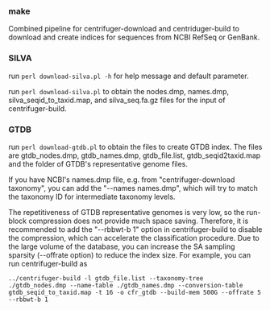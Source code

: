 ### make
Combined pipeline for centrifuger-download and centriduger-build to download and create indices for sequences from NCBI RefSeq or GenBank.

### SILVA
run `perl download-silva.pl -h` for help message and default parameter.

run `perl download-silva.pl` to obtain the nodes.dmp, names.dmp, silva_seqid_to_taxid.map, and silva_seq.fa.gz files for the input of centrifuger-build.

### GTDB
run `perl download-gtdb.pl` to obtain the files to create GTDB index. The files are gtdb_nodes.dmp, gtdb_names.dmp, gtdb_file.list, gtdb_seqid2taxid.map and the folder of GTDB's representative genome files.

If you have NCBI's names.dmp file, e.g. from "centrifuger-download taxonomy", you can add the "--names names.dmp", which will try to match the taxonomy ID for intermediate taxonomy levels.

The repetitiveness of GTDB representative genomes is very low, so the run-block compression does not provide much space saving. Therefore, it is recommended to add the "--rbbwt-b 1" option in centrifuger-build to disable the compression, which can accelerate the classification procedure. Due to the large volume of the database, you can increase the SA sampling sparsity (--offrate option) to reduce the index size. For example, you can run centrifuger-build as

```
../centrifuger-build -l gtdb_file.list --taxonomy-tree ./gtdb_nodes.dmp --name-table ./gtdb_names.dmp --conversion-table gtdb_seqid_to_taxid.map -t 16 -o cfr_gtdb --build-mem 500G --offrate 5 --rbbwt-b 1
```
